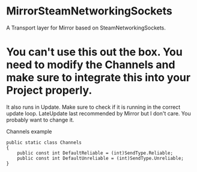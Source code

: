 # MirrorSteamNetworkingSockets
A Transport layer for Mirror based on SteamNetworkingSockets.

# You can't use this out the box. You need to modify the Channels and make sure to integrate this into your Project properly.
It also runs in Update. Make sure to check if it is running in the correct update loop. LateUpdate last recommended by Mirror but I don't care. You probably want to change it.

Channels example

    public static class Channels
    {
        public const int DefaultReliable = (int)SendType.Reliable;
        public const int DefaultUnreliable = (int)SendType.Unreliable;
    }

